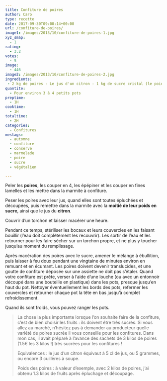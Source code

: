 ```yaml
---
title: Confiture de poires
author: Caro
type: recette
date: 2017-09-30T09:00:14+00:00
url: /confiture-de-poires/
image1: /images/2013/10/confiture-de-poires-1.jpg
xyz_smap:
  - 1
rating:
  - 3.2
votes:
  - 5
image:
  - 446
image2: /images/2013/10/confiture-de-poires-2.jpg
ingredients:
 - 2 kg de poires - Le jus d'un citron - 1 kg de sucre cristal (le poids du sucre varie en fonction du poids des fruits après épluchage et découpage)
quantite:
  - Pour environ 3 à 4 petits pots
preptime:
  - 1H
cooktime:
  - 1H
totaltime:
  - 2H
categories:
  - Confitures
mestags:
  - automne
  - confiture
  - conserve
  - marmelade
  - poire
  - sucre
  - végétalien

---
```

Peler les **poires**, les couper en 4, les épépiner et les couper en fines lamelles et les mettre dans la marmite à confiture.

Peser les poires avec leur jus, quand elles sont toutes épluchées et découpées, puis remettre dans la marmite avec la **moitié de leur poids en sucre**, ainsi que le jus du **citron**.

Couvrir d&rsquo;un torchon et laisser macérer une heure.

Pendant ce temps, stériliser les bocaux et leurs couvercles en les faisant bouillir (l&rsquo;eau doit complètement les recouvrir). Les sortir de l&rsquo;eau et les retourner pour les faire sécher sur un torchon propre, et ne plus y toucher jusqu&rsquo;au moment du remplissage.

Après macération des poires avec le sucre, amener le mélange à ébullition, puis laisser à feu doux pendant une vingtaine de minutes environ en remuant et en écumant. Les poires doivent devenir translucides, et une goutte de confiture déposée sur une assiette ne doit pas s&rsquo;étaler. Quand votre confiture est prête, verser à l&rsquo;aide d&rsquo;une louche (ou avec un entonnoir découpé dans une bouteille en plastique) dans les pots, presque jusqu&rsquo;en haut du pot. Nettoyer éventuellement les bords des pots, refermer les couvercles et retourner chaque pot la tête en bas jusqu&rsquo;à complet refroidissement.

Quand ils sont froids, vous pouvez ranger les pots.

> La chose la plus importante lorsque l&rsquo;on souhaite faire de la confiture, c&rsquo;est de bien choisir les fruits : ils doivent être très sucrés. Si vous allez au marché, n&rsquo;hésitez pas à demander au producteur quelle variété de poires sucrée il vous conseille pour les confitures. Dans mon cas, il avait préparé à l&rsquo;avance des sachets de 3 kilos de poires (1.5€ les 3 kilos !) très sucrées pour les confitures !
> 
> Equivalences : le jus d&rsquo;un citron équivaut à 5 cl de jus, ou 5 grammes, ou encore 3 cuillères à soupe.
> 
> Poids des poires : à valeur d&rsquo;exemple, avec 2 kilos de poires, j&rsquo;ai obtenu 1.3 kilos de fruits après épluchage et découpage.